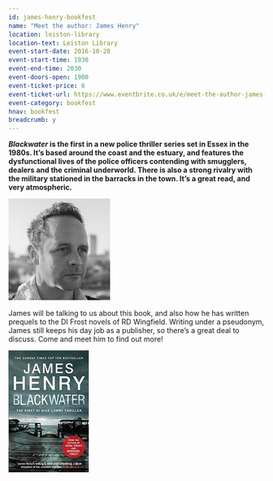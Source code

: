 ```yaml
---
id: james-henry-bookfest
name: "Meet the author: James Henry"
location: leiston-library
location-text: Leiston Library
event-start-date: 2016-10-28
event-start-time: 1930
event-end-time: 2030
event-doors-open: 1900
event-ticket-price: 6
event-ticket-url: https://www.eventbrite.co.uk/e/meet-the-author-james-henry-tickets-27624937933
event-category: bookfest
hnav: bookfest
breadcrumb: y
---
```


**<cite>Blackwater</cite> is the first in a new police thriller series set in Essex in the 1980s. It’s based around the coast and the estuary, and features the dysfunctional lives of the police officers contending with smugglers, dealers and the criminal underworld. There is also a strong rivalry with the military stationed in the barracks in the town. It’s a great read, and very atmospheric.**

<img src="/images/article/james-henry-200.jpg" alt="James Henry" class="custom-br-50 {% include /c/img-float-right.html %}" />

James will be talking to us about this book, and also how he has written prequels to the DI Frost novels of RD Wingfield. Writing under a pseudonym, James still keeps his day job as a publisher, so there’s a great deal to discuss. Come and meet him to find out more!

<img src="/images/article/blackwater.jpg" alt="Blackwater" class="{% include /c/img-float-left.html %}" />
